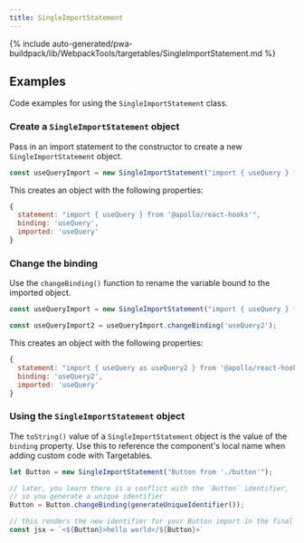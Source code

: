 ```yaml
---
title: SingleImportStatement
---
```


<!--
The reference doc content is generated automatically from the source code.
To update this section, update the doc blocks in the source code
-->

{% include auto-generated/pwa-buildpack/lib/WebpackTools/targetables/SingleImportStatement.md %}

## Examples

Code examples for using the `SingleImportStatement` class.

### Create a `SingleImportStatement` object

Pass in an import statement to the constructor to create a new `SingleImportStatement` object.

```js
const useQueryImport = new SingleImportStatement("import { useQuery } from '@apollo/react-hooks'");
```

This creates an object with the following properties:

```js
{
  statement: "import { useQuery } from '@apollo/react-hooks'",
  binding: 'useQuery',
  imported: 'useQuery'
}
```

### Change the binding

Use the `changeBinding()` function to rename the variable bound to the imported object.

```js
const useQueryImport = new SingleImportStatement("import { useQuery } from '@apollo/react-hooks'");

const useQueryImport2 = useQueryImport.changeBinding('useQuery2');
```

This creates an object with the following properties:

```js
{
  statement: "import { useQuery as useQuery2 } from '@apollo/react-hooks'",
  binding: 'useQuery2',
  imported: 'useQuery'
}
```

### Using the `SingleImportStatement` object

The `toString()` value of a `SingleImportStatement` object is the value of the `binding` property.
Use this to reference the component's local name when adding custom code with Targetables.

```jsx
let Button = new SingleImportStatement("Button from './button'");

// later, you learn there is a conflict with the `Button` identifier,
// so you generate a unique identifier
Button = Button.changeBinding(generateUniqueIdentifier());

// this renders the new identifier for your Button import in the final code
const jsx = `<${Button}>hello world</${Button}>`
```
